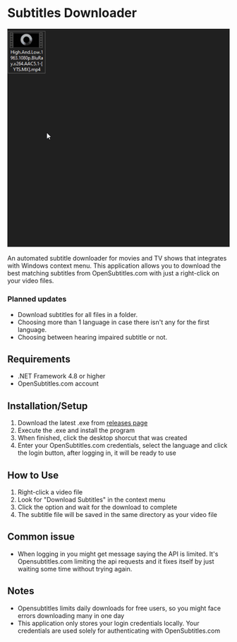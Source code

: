 # Subtitles Downloader
![example img](example.gif)

An automated subtitle downloader for movies and TV shows that integrates with Windows context menu. This application allows you to download the best matching subtitles from OpenSubtitles.com with just a right-click on your video files.

### Planned updates
 - Download subtitles for all files in a folder.
 - Choosing more than 1 language in case there isn't any for the first language.
 - Choosing between hearing impaired subtitle or not. 

## Requirements
- .NET Framework 4.8 or higher
- OpenSubtitles.com account

## Installation/Setup

1. Download the latest .exe from [releases page](https://github.com/Gabriel-sy/SubtitlesDownloader/releases)
2. Execute the .exe and install the program
3. When finished, click the desktop shorcut that was created
4. Enter your OpenSubtitles.com credentials, select the language and click the login button, after logging in, it will be ready to use

## How to Use

1. Right-click a video file
2. Look for "Download Subtitles" in the context menu
3. Click the option and wait for the download to complete
4. The subtitle file will be saved in the same directory as your video file

## Common issue
 - When logging in you might get message saying the API is limited. It's Opensubtitles.com limiting the api requests and it fixes itself by just waiting some time without trying again.

## Notes
 - Opensubtitles limits daily downloads for free users, so you might face errors downloading many in one day
 - This application only stores your login credentials locally. Your credentials are used solely for authenticating with OpenSubtitles.com
